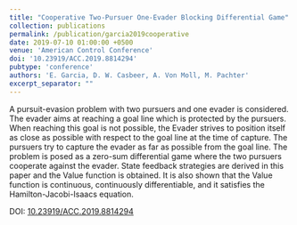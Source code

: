 ```yaml
---
title: "Cooperative Two-Pursuer One-Evader Blocking Differential Game"
collection: publications
permalink: /publication/garcia2019cooperative
date: 2019-07-10 01:00:00 +0500
venue: 'American Control Conference'
doi: '10.23919/ACC.2019.8814294'
pubtype: 'conference'
authors: 'E. Garcia, D. W. Casbeer, A. Von Moll, M. Pachter'
excerpt_separator: ""
---
```

A pursuit-evasion problem with two pursuers and one evader is considered. The evader aims at reaching a goal line which is protected by the pursuers. When reaching this goal is not possible, the Evader strives to position itself as close as possible with respect to the goal line at the time of capture. The pursuers try to capture the evader as far as possible from the goal line. The problem is posed as a zero-sum differential game where the two pursuers cooperate against the evader. State feedback strategies are derived in this paper and the Value function is obtained. It is also shown that the Value function is continuous, continuously differentiable, and it satisfies the Hamilton-Jacobi-Isaacs equation.


DOI: [10.23919/ACC.2019.8814294](https://doi.org/10.23919/ACC.2019.8814294)